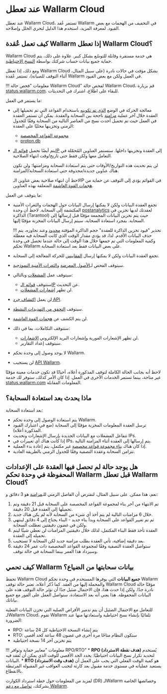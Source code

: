# عند تعطل Wallarm Cloud

عند تعطل Wallarm Cloud، تستمر عُقد Wallarm في التخفيف من الهجمات مع بعض القيود. لمعرفة المزيد، استخدم هذا الدليل لتحري الخلل وإصلاحه.

## كيف تعمل عُقدة Wallarm إذا تعطل Wallarm Cloud؟

Wallarm Cloud هي خدمة مستقرة وقابلة للتوسّع بشكل كبير. علاوة على ذلك، يتم حماية جميع بيانات حساب شركتك بواسطة [النسخ الاحتياطية](#how-does-wallarm-protect-its-cloud-data-from-loss).

ومع ذلك، إذا تعطل Wallarm Cloud بشكل مؤقت في حالات نادرة (على سبيل المثال، أثناء التوقف للصيانة)، تستمر عُقدة Wallarm في العمل ولكن مع بعض القيود.

!!! معلومات "فحص حالة Wallarm Cloud"
    لفحص حالة Wallarm Cloud، قم بزيارة [status.wallarm.com](https://status.wallarm.com/). للبقاء على اطلاع، اشترك في التحديثات.

ما يستمر في العمل:

* معالجة الحركة في الوضع [الذي تم تكوينه](../admin-en/configure-wallarm-mode.md#available-filtration-modes) باستخدام القواعد التي تم تحميلها إلى العقدة خلال آخر عملية [مزامنة](../admin-en/configure-cloud-node-synchronization-en.md) ناجحة بين السحابة والعقدة. يمكن أن تستمر العقدة في العمل حيث تم تحميل أحدث نسخ من العناصر التالية من السحابة وفقًا للجدول الزمني وتخزينها محليًا على العقدة:

    * [مجموعة القواعد المخصصة](../user-guides/rules/rules.md#ruleset-lifecycle)
    * [proton.db](../about-wallarm/protecting-against-attacks.md#library-libproton)

* يتم أيضًا تحميل [قوائم الـIP](../user-guides/ip-lists/overview.md) إلى العقدة وتخزينها داخلها. ستستمر العناوين المُحمّلة في التعامل معها ولكن فقط حتى تاريخ/وقت انتهاء الصلاحية.

    لن يتم تحديث هذه التواريخ/الأوقات حتى يتم استعادة السحابة ومزامنتها؛ ولن تكون هناك عناوين جديدة/محذوفة حتى استعادة السحابة/المزامنة.

    لاحظ أن انتهاء صلاحية بعض عناوين الـIP في القوائم يؤدي إلى التوقف عن حماية من [هجمات القوة الغاشمة](../admin-en/configuration-guides/protecting-against-bruteforce.md) المتعلقة بهذه العناوين.

ما يتوقف عن العمل:

* تجمع العقدة البيانات ولكن لا يمكنها إرسال البيانات حول الهجمات والثغرات الأمنية المكتشفة إلى السحابة. لاحظ أن وحدة [postanalytics](../admin-en/installation-postanalytics-en.md) لعقدتك لديها تخزين في الذاكرة (Tarantool) حيث يتم تخزين البيانات المجمعة مؤقتًا قبل إرسالها إلى السحابة. بمجرد استعادة السحابة، سيتم إرسال البيانات المخزنة مؤقتًا إليها.

    !!! تحذير "قيود تخزين الذاكرة للعقدة"
        حجم الذاكرة المؤقتة [محدود](../admin-en/configuration-guides/allocate-resources-for-node.md#tarantool) وعند تجاوزه، يتم حذف البيانات الأقدم. لذا، قد يؤدي مقدار الوقت الذي كانت السحابة فيه معطلة وكمية المعلومات التي تم جمعها خلال هذا الوقت إلى حالة عندما تحصل في وحدة تحكم Wallarm على بعض البيانات فقط بعد استعادة السحابة.

* تجمع العقدة البيانات ولكن لا يمكنها إرسال [المقاييس](../admin-en/monitoring/intro.md) للحركة المعالجة إلى السحابة.
* سيتوقف الفحص لـ[الأصول المعرضة](../user-guides/scanner.md) و[الثغرات الأمنية النموذجية](../user-guides/vulnerabilities.md).
* سيتوقف عمل [المشغلات](../user-guides/triggers/triggers.md) وبالتالي:
    * ستتوقف [قوائم الـIP](../user-guides/ip-lists/overview.md) عن التحديث.
    * لن تظهر [إشعارات المشغلات](../user-guides/triggers/triggers.md).
* لن يعمل [اكتشاف جرد API](../api-discovery/overview.md).
* سيتوقف [التحقق من التهديدات النشطة](../about-wallarm/detecting-vulnerabilities.md#active-threat-verification).
* لن يتم الكشف عن [هجمات القوة الغاشمة](../admin-en/configuration-guides/protecting-against-bruteforce.md).
* ستتوقف التكاملات، بما في ذلك:
    * لن تظهر الإشعارات الفورية وإشعارات البريد الإلكتروني [الإشعارات](../user-guides/settings/integrations/integrations-intro.md).
    * سيتوقف إعداد التقارير.
* لا يوجد وصول إلى وحدة تحكم Wallarm.
* لن يستجيب [API Wallarm](../api/overview.md).

لاحظ أنه بجانب الحالة الكاملة لتوقف المذكورة أعلاه، أحيانًا قد تكون خدمات معينة مؤقتًا غير متاحة، بينما تستمر الخدمات الأخرى في العمل. إذا كان الأمر كذلك، ستوفر لك خدمة [status.wallarm.com](https://status.wallarm.com/) المعلومات المقابلة.

## ماذا يحدث بعد استعادة السحابة؟

بعد استعادة السحابة:

* يتم استعادة الوصول إلى وحدة تحكم Wallarm.
* ترسل العقدة المعلومات المخزنة مؤقتًا إلى السحابة (ضع في اعتبارك القيود المذكورة أعلاه).
* تتفاعل المشغلات مع البيانات الجديدة بإرسال الإشعارات وتحديث IPs.
* إذا كانت هناك أي تغييرات في IPs، يتم إرسالها إلى العقدة أثناء المزامنة التالية.
* إذا كان هناك [بناء مجموعة قواعد مخصصة](#is-there-a-case-when-node-did-not-get-settings-saved-in-wallarm-console-before-wallarm-cloud-is-down) غير مكتمل، يتم إعادة بدء العملية.
* تتزامن السحابة وعقدة التصفية وفقًا للجدول الزمني بالطريقة العادية.

## هل يوجد حالة لم تحصل فيها العقدة على الإعدادات المحفوظة في وحدة تحكم Wallarm قبل تعطل Wallarm Cloud؟

نعم، هذا ممكن. على سبيل المثال، لنفترض أن الفاصل الزمني للـ[مزامنة](../admin-en/configure-cloud-node-synchronization-en.md) هو 3 دقائق و:

1. تم الانتهاء من آخر بناء لمجموعة القواعد المخصصة على السحابة قبل 21 دقيقة وتم تحميلها إلى العقدة قبل 20 دقيقة.
2. خلال 6 مزامنات التالية لم يتم أخذ أي شيء من السحابة لأنه لم يكن هناك جديد.
3. ثم تم تغيير القواعد على السحابة وبدأ بناء جديد - البناء يحتاج إلى 4 دقائق لينتهي ولكن في غضون دقيقتين تعطلت السحابة.
4. العقدة تأخذ فقط البناء المكتمل، لذلك خلال دقيقتين المزامنات لن تعطي شيئًا ليتم تحميله إلى العقدة.
5. بعد دقيقة إضافية، تأتي العقدة بطلب مزامنة جديد لكن السحابة لا تستجيب.
6. ستواصل العقدة التصفية وفقًا لمجموعة القواعد المخصصة ذات عمر 24 دقيقة وسيزداد هذا العمر بينما السحابة في حالة توقف.

## كيف تحمي Wallarm بيانات سحابتها من الضياع؟

تحفظ Wallarm Cloud **جميع البيانات** التي يوفرها المستخدم في وحدة تحكم Wallarm والمحملة إليها من العقد. كما ذُكر أعلاه، تعتبر حالة توقف Wallarm Cloud مؤقتًا حالة نادرة جدًا. ولكن إذا حدث هذا، فإن الاحتمال ضئيل جدًا أن تؤثر حالة التوقف هذه على البيانات المحفوظة. هذا يعني أنه بعد الاستعادة، ستواصل العمل على الفور مع جميع بياناتك.

للتعامل مع الاحتمال الضئيل أن يتم تدمير الأقراص الصلبة التي تخزن البيانات الفعلية لـWallarm Cloud، تقوم Wallarm تلقائيًا بإنشاء نسخ احتياطية واستعادتها منها عند الضرورة:

* RPO: يتم إنشاء النسخة الاحتياطية كل 24 ساعة
* RTO: ستكون النظام متاحًا مرة أخرى في غضون 48 ساعة كحد أقصى
* يتم تخزين آخر 14 نسخة احتياطية

!!! معلومات "معايير حماية وتوافر RPO/RTO"
    * **RPO (هدف نقطة الاسترداد)** يُستخدم لتحديد تكرار نسخ البيانات احتياطيًا: يحدد الحد الأقصى للوقت الذي يمكن أن تُفقد فيه البيانات.
    * **RTO (هدف وقت الاسترداد)** هو كمية الوقت الفعلي التي يجب على العمل أن يستعيد عملياته في مستوى خدمة مقبول بعد كارثة لتجنب العواقب غير المقبولة المرتبطة بالانقطاع.

لمزيد من المعلومات حول خطة استرداد الكوارث (DR) لـWallarm وخصائصها الخاصة بشركتك، [تواصل مع دعم Wallarm](mailto:support@wallarm.com).